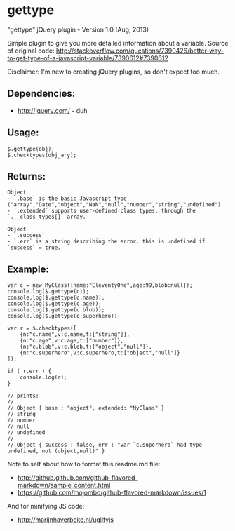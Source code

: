 gettype
=======

"gettype" jQuery plugin - Version 1.0 (Aug, 2013)

Simple plugin to give you more detailed information about a variable. Source of original code: http://stackoverflow.com/questions/7390426/better-way-to-get-type-of-a-javascript-variable/7390612#7390612

Disclaimer: I'm new to creating jQuery plugins, so don't expect too much.

Dependencies:
-------------

* http://jquery.com/ - duh

Usage:
------

	$.gettype(obj);
	$.checktypes(obj_ary);
	
Returns:
--------

	Object
	- `.base` is the basic Javascript type ("array","Date","object","NaN","null","number","string","undefined")
	- `.extended` supports user-defined class types, through the `.__class_types[]` array.

	Object
	- `.success`
	- `.err` is a string describing the error. this is undefined if `success` = true.

Example:
--------

	var c = new MyClass({name:"EleventyOne",age:99,blob:null});
	console.log($.gettype(c));
	console.log($.gettype(c.name));
	console.log($.gettype(c.age));
	console.log($.gettype(c.blob));
	console.log($.gettype(c.superhero));

	var r = $.checktypes([
		{n:"c.name",v:c.name,t:["string"]},
		{n:"c.age",v:c.age,t:["number"]},
		{n:"c.blob",v:c.blob,t:["object","null"]},
		{n:"c.superhero",v:c.superhero,t:["object","null"]}
	]);

	if ( r.err ) {
		console.log(r);
	}
	
	// prints:
	//
	// Object { base : "object", extended: "MyClass" }
	// string
	// number
	// null
	// undefined
	// 
	// Object { success : false, err : "var `c.superhero` had type undefined, not (object,null)" }

Note to self about how to format this readme.md file:

* http://github.github.com/github-flavored-markdown/sample_content.html
* https://github.com/mojombo/github-flavored-markdown/issues/1

And for minifying JS code:

* http://marijnhaverbeke.nl/uglifyjs